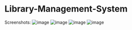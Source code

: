 # Library-Management-System

Screenshots:
![image](https://user-images.githubusercontent.com/117851077/233435136-db2e0aef-fa91-4f24-be79-e035ffd1d2ec.png)
![image](https://user-images.githubusercontent.com/117851077/233435397-6977100f-b672-49c2-b87e-be52cc83a8bc.png)
![image](https://user-images.githubusercontent.com/117851077/233435517-f34925e5-2ab3-4c2a-b1d9-4f7ba13e40e8.png)
![image](https://user-images.githubusercontent.com/117851077/233435647-b67f2867-8efb-4c47-9584-6bf9cc19bc93.png)
